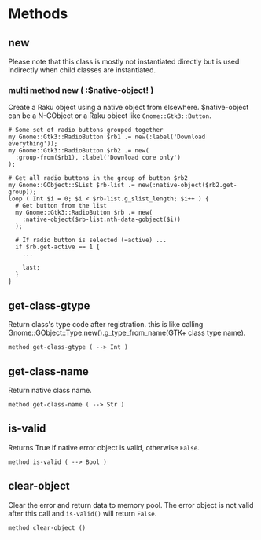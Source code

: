 Methods
=======

new
---

Please note that this class is mostly not instantiated directly but is used indirectly when child classes are instantiated.

### multi method new ( :$native-object! )

Create a Raku object using a native object from elsewhere. $native-object can be a N-GObject or a Raku object like `Gnome::Gtk3::Button`.

    # Some set of radio buttons grouped together
    my Gnome::Gtk3::RadioButton $rb1 .= new(:label('Download everything'));
    my Gnome::Gtk3::RadioButton $rb2 .= new(
      :group-from($rb1), :label('Download core only')
    );

    # Get all radio buttons in the group of button $rb2
    my Gnome::GObject::SList $rb-list .= new(:native-object($rb2.get-group));
    loop ( Int $i = 0; $i < $rb-list.g_slist_length; $i++ ) {
      # Get button from the list
      my Gnome::Gtk3::RadioButton $rb .= new(
        :native-object($rb-list.nth-data-gobject($i))
      );

      # If radio button is selected (=active) ...
      if $rb.get-active == 1 {
        ...

        last;
      }
    }

get-class-gtype
---------------

Return class's type code after registration. this is like calling Gnome::GObject::Type.new().g_type_from_name(GTK+ class type name).

    method get-class-gtype ( --> Int )

get-class-name
--------------

Return native class name.

    method get-class-name ( --> Str )

is-valid
--------

Returns True if native error object is valid, otherwise `False`.

    method is-valid ( --> Bool )

clear-object
------------

Clear the error and return data to memory pool. The error object is not valid after this call and `is-valid()` will return `False`.

    method clear-object ()


